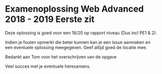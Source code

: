 # Examenoplossing Web Advanced 2018 - 2019 Eerste zit
Deze oplossing is goed voor een 18/20 op rapport niveau (Dus incl PE1 & 2).

Indien je fouten opmerkt die beter kunnen kan je een issue aanmaken en een eventuele oplossing meegegeven. Geef altijd goed de locatie mee.

Bedankt aan Tom voor het overschrijven van de opgave

Veel succes met je eventuele herexamens.
